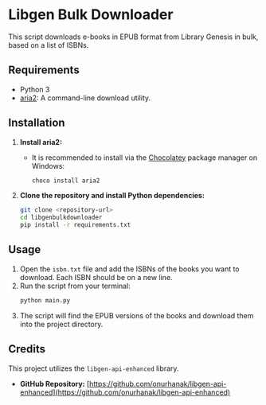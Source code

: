 # Libgen Bulk Downloader

This script downloads e-books in EPUB format from Library Genesis in bulk, based on a list of ISBNs.

## Requirements

*   Python 3
*   [aria2](https://aria2.github.io/): A command-line download utility.

## Installation

1.  **Install aria2:**
    *   It is recommended to install via the [Chocolatey](https://chocolatey.org/) package manager on Windows:
        ```bash
        choco install aria2
        ```

2.  **Clone the repository and install Python dependencies:**
    ```bash
    git clone <repository-url>
    cd libgenbulkdownloader
    pip install -r requirements.txt
    ```

## Usage

1.  Open the `isbn.txt` file and add the ISBNs of the books you want to download. Each ISBN should be on a new line.
2.  Run the script from your terminal:
    ```bash
    python main.py
    ```
3.  The script will find the EPUB versions of the books and download them into the project directory.

## Credits
This project utilizes the `libgen-api-enhanced` library.

*   **GitHub Repository:** [https://github.com/onurhanak/libgen-api-enhanced](https://github.com/onurhanak/libgen-api-enhanced)